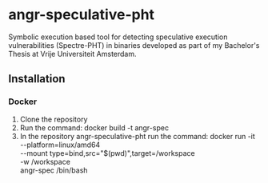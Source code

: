 # angr-speculative-pht
Symbolic execution based tool for detecting speculative execution vulnerabilities (Spectre-PHT) in binaries developed as part of my Bachelor's Thesis at Vrije Universiteit Amsterdam.
## Installation
### Docker
1. Clone the repository
2. Run the command: docker build -t angr-spec
3. In the repository angr-speculative-pht run the command:  docker run -it \
--platform=linux/amd64 \
--mount type=bind,src="$(pwd)",target=/workspace \
-w /workspace \
angr-spec /bin/bash
